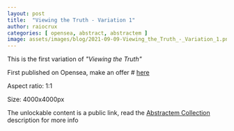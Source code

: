 ```yaml
---
layout: post
title:  "Viewing the Truth - Variation 1"
author: raiocrux
categories: [ opensea, abstract, abstractem ]
image: assets/images/blog/2021-09-09-Viewing_the_Truth_-_Variation_1.png
---
```


This is the first variation of _"Viewing the Truth"_

First published on Opensea, make an offer # [here](https://opensea.io/assets/0x495f947276749ce646f68ac8c248420045cb7b5e/1424050934219482094641052345481048971115530496503602941533414510286132477953)

Aspect ratio: 1:1

Size: 4000x4000px

The unlockable content is a public link, read the [Abstractem Collection](https://opensea.io/collection/abstractem) description for more info